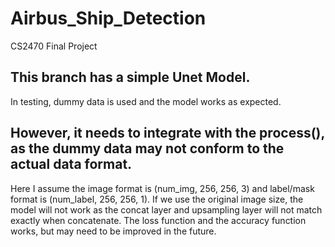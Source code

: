 # Airbus_Ship_Detection
CS2470 Final Project

## This branch has a simple Unet Model. 
In testing, dummy data is used and the model works as expected. 

## However, it needs to integrate with the process(), as the dummy data may not conform to the actual data format. 
Here I assume the image format is (num_img, 256, 256, 3) and label/mask format is (num_label, 256, 256, 1).
If we use the original image size, the model will not work as the concat layer and upsampling layer will not match exactly when concatenate. 
The loss function and the accuracy function works, but may need to be improved in the future. 

